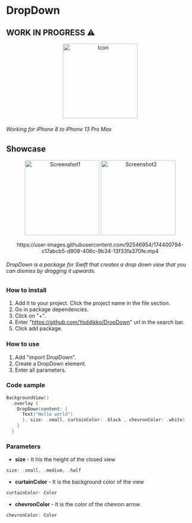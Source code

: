 # DropDown

## WORK IN PROGRESS ⚠️

<p align="center">
  <img style="text-align:center;" width="200" alt="Icon" src="https://user-images.githubusercontent.com/92546954/174389966-83dc6fba-6ad0-4d07-9c90-77c05bf48559.png">
</p>

######  Working for iPhone 8 to iPhone 13 Pro Max

## Showcase

<p align="center">
   <img style="text-align:center;" width="200" alt="Screenshot1" src="https://user-images.githubusercontent.com/92546954/174400591-3a9e8e64-8e40-4ee6-827a-5a52ca22a0d7.png">
     <img style="text-align:center;" width="200" alt="Screenshot2" src="https://user-images.githubusercontent.com/92546954/174400587-be18202e-4be6-438b-a714-a9ca64872b37.png">
</p>

<p align="center">
https://user-images.githubusercontent.com/92546954/174400794-c17abcb5-d908-406c-9b34-13f33fa370fe.mp4
</p>


######  DropDown is a package for Swift that creates a drop down view that you can dismiss by dragging it upwards.

### How to install 
1. Add it to your project. Click the project name in the file section.
2. Go in package dependencies.
3. Click on "+".
4. Enter "https://github.com/Yoddikko/DropDown" url in the search bar.
5. Click add package.

### How to use 
1. Add "import DropDown".
2. Create a DropDown element.
3. Enter all parameters.

### Code sample

```swift
BackgroundView()
  .overlay {
    DropDown(content: {
      Text("Hello world")
      }, size: .small, curtainColor: .black , chevronColor: .white)
    }
  }
```

### Parameters
- <b>size</b> -
It his the height of the closed view
```swift
size: .small, .medium, .half
```

- <b>curtainColor</b> -
It is the background color of the view
```swift
curtainColor: Color
```
- <b>chevronColor</b> -
It is the color of the chevron arrow
```swift
chevronColor: Color
```
